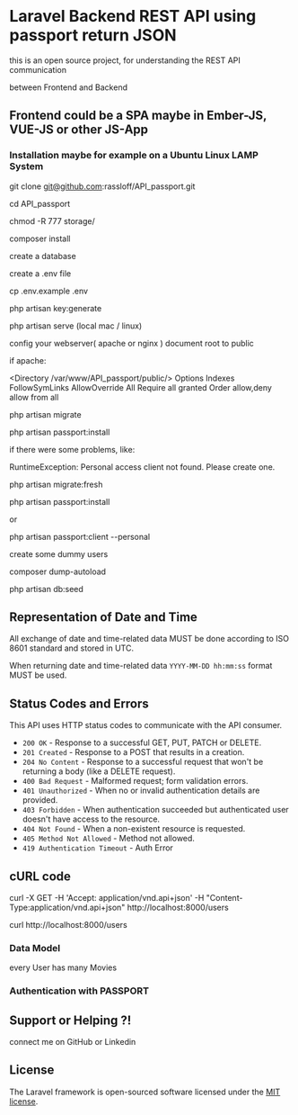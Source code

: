 <br>

# Laravel Backend REST API using passport return JSON

this is an open source project, for understanding the REST API communication

between Frontend and Backend



## Frontend could be a SPA maybe in Ember-JS, VUE-JS or other JS-App



### Installation maybe for example on a Ubuntu Linux LAMP System

git clone git@github.com:rassloff/API_passport.git

cd API_passport

chmod -R 777 storage/

composer install

create a database

create a .env file

cp .env.example .env

php artisan key:generate


php artisan serve (local mac / linux)

config your webserver( apache or nginx ) document root to public

if apache:

<Directory /var/www/API_passport/public/>
                Options Indexes FollowSymLinks
                AllowOverride All
                Require all granted
                Order allow,deny
                allow from all
</Directory>

php artisan migrate

php artisan passport:install


if there were some problems, like:

RuntimeException: Personal access client not found. Please create one.

php artisan migrate:fresh

php artisan passport:install

or

php artisan passport:client --personal

create some dummy users

composer dump-autoload

php artisan db:seed


## Representation of Date and Time

All exchange of date and time-related data MUST be done according to ISO 8601 standard and stored in UTC.

When returning date and time-related data `YYYY-MM-DD hh:mm:ss` format MUST be used.

## Status Codes and Errors

This API uses HTTP status codes to communicate with the API consumer.

+ `200 OK` - Response to a successful GET, PUT, PATCH or DELETE.
+ `201 Created` - Response to a POST that results in a creation.
+ `204 No Content` - Response to a successful request that won't be returning a body (like a DELETE request).
+ `400 Bad Request` - Malformed request; form validation errors.
+ `401 Unauthorized` - When no or invalid authentication details are provided.
+ `403 Forbidden` - When authentication succeeded but authenticated user doesn't have access to the resource.
+ `404 Not Found` - When a non-existent resource is requested.
+ `405 Method Not Allowed` - Method not allowed.
+ `419 Authentication Timeout` - Auth Error

## cURL code

curl -X GET -H 'Accept: application/vnd.api+json' -H "Content-Type:application/vnd.api+json"   http://localhost:8000/users

curl http://localhost:8000/users

### Data Model

every User has many Movies

### Authentication with PASSPORT

## Support or Helping ?!

connect me on GitHub or Linkedin

## License

The Laravel framework is open-sourced software licensed under the [MIT license](https://opensource.org/licenses/MIT).
